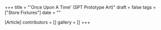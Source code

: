 +++
title = "'Once Upon A Time' (SPT Prototype Art)"
draft = false
tags = ["Store Fixtures"]
date = ""

[Article]
contributors = []
gallery = []
+++